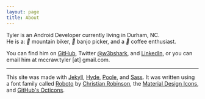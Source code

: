 ```yaml
---
layout: page
title: About
---
```


<!-- <img class="profile-img" src="https://pbs.twimg.com/profile_images/702861934941462528/enYaw9aM.jpg">
<br /> -->
Tyler is an Android Developer currently living in Durham, NC.  
   He is a: <i class="material-icons md-18">&#xE52F;</i> mountain biker, <i class="material-icons md-18">&#xE405;</i> banjo picker, and a <i class="material-icons md-18">&#xE544;</i> coffee enthusiast.

You can find him on [GitHub](https://github.com/TylerMcCraw), Twitter [@w3bshark](https://twitter.com/w3bshark), and [LinkedIn](https://www.linkedin.com/in/tylermccraw), or you can email him at mccraw.tyler [at] gmail.com.

------

This site was made with [Jekyll](http://jekyllrb.com), [Hyde](http://hyde.getpoole.com), [Poole](http://getpoole.com), and [Sass](http://sass-lang.com/).
It was written using a font family called [Roboto](https://www.google.com/fonts/specimen/Roboto) by [Christian Robinson](https://twitter.com/cr64), the [Material Design Icons](http://google.github.io/material-design-icons/), and [GitHub's Octicons](https://octicons.github.com/).
